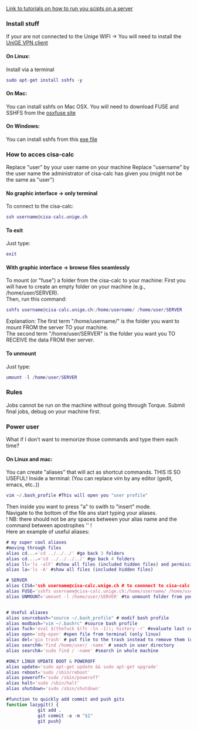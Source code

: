 [Link to tutorials on how to run you scipts on a server](https://drive.switch.ch/index.php/s/uZQpjqkURPk30Xm)

### Install stuff
If your are not connected to the Unige WIFI -> You will need to install the [UniGE VPN client](https://plone.unige.ch/distic/pub/reseau/doc-vpn)

#### On Linux:
Install via a terminal
```m
sudo apt-get install sshfs -y
```
#### On Mac:
You can install sshfs on Mac OSX. You will need to download FUSE and SSHFS from the [osxfuse site](https://osxfuse.github.io/)<br/>

#### On Windows:
You can install sshfs from this [exe file](https://storage.googleapis.com/google-code-archive-downloads/v2/code.google.com/win-sshfs/win-sshfs-0.0.1.5-setup.exe)<br/>

### How to acces cisa-calc
Replace "user" by your user name on your machine
Replace "username" by the user name the administrator of cisa-calc has given you (might not be the same as "user")<br/>

#### No graphic interface -> only terminal
To connect to the cisa-calc: 
```m
ssh username@cisa-calc.unige.ch
```
#### To exit
Just type: 
```m
exit
```
#### With graphic interface -> browse files seamlessly
To mount (or "fuse") a folder from the cisa-calc to your machine: 
First you will have to create an empty folder on your machine (e.g., /home/user/SERVER). <br/>
Then, run this command:
```m
sshfs username@cisa-calc.unige.ch:/home/username/ /home/user/SERVER
```
Explanation: The first term "/home/username/" is the folder you want to mount FROM the server TO your machine. <br/>
The second term "/home/user/SERVER" is the folder you want you TO RECEIVE the data FROM ther server.

#### To unmount
Just type: 
```m
umount -l /home/user/SERVER
```

### Rules 
Jobs cannot be run on the machine without going through Torque.
Submit final jobs, debug on your machine first.


### Power user
What if I don't want to memorize those commands and type them each time? <br/>

#### On Linux and mac:
You can create "aliases" that will act as shortcut commands. THIS IS SO USEFUL!
Inside a terminal: (You can replace vim by any editor (gedit, emacs, etc..))
```m
vim ~/.bash_profile #This will open you "user profile"
```
Then inside you want to press "a" to swith to "insert" mode. <br/>
Navigate to the bottom of the file ans start typing your aliases. <br/>
! NB: there should not be any spaces between your alias name and the command between apostrophes '' !<br/>
Here an example of useful aliases:<br/>
```m
# my super cool aliases
#moving through files
alias cd...='cd ../../../' #go back 3 folders
alias cd....='cd ../../../../' #go back 4 folders
alias ll='ls -alF' #show all files (included hidden files) and permissions
alias la='ls -A' #show all files (included hidden files)

# SERVER
alias CISA='ssh username@cisa-calc.unige.ch # to connnect to cisa-calc
alias FUSE='sshfs username@cisa-calc.unige.ch:/home/username/ /home/user/SERVER' # to mount from cisa-calc
alias UNMOUNT='umount -l /home/user/SERVER' #to unmount folder from your machine


# Useful aliases
alias sourcebash="source ~/.bash_profile" # modif bash profile
alias modbash="vim ~/.bashrc" #source bash profile
alias fuck='eval $(thefuck $(fc -ln -1)); history -r' #evaluate last coimmand and autocompletes
alias open='xdg-open' #open file from terminal (only linux)
alias del='gio trash' # put file to the trash instead to remove them (only linux)
alias searchH='find /home/user/ -name' # seach in user directory
alias searchA='sudo find / -name' #search in whole machine

#ONLY LINUX UPDATE BOOT & POWEROFF
alias update='sudo apt-get update && sudo apt-get upgrade'
alias reboot='sudo /sbin/reboot'
alias poweroff='sudo /sbin/poweroff'
alias halt='sudo /sbin/halt'
alias shutdown='sudo /sbin/shutdown'

#function to quickly add commit and push gits
function lazygit() {
            git add .
            git commit -a -m "$1"
            git push}
```



